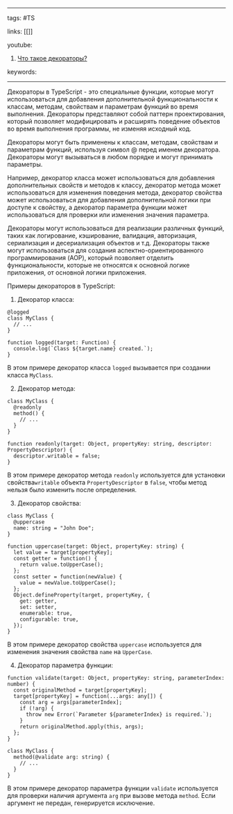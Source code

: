 ____

tags: #TS

links: [[]]

youtube: 
1. [Что такое декораторы?](https://youtu.be/TOn-1RrowKE?t=31)

keywords:

_____

Декораторы в TypeScript - это специальные функции, которые могут использоваться для добавления дополнительной функциональности к классам, методам, свойствам и параметрам функций во время выполнения. Декораторы представляют собой паттерн проектирования, который позволяет модифицировать и расширять поведение объектов во время выполнения программы, не изменяя исходный код.

Декораторы могут быть применены к классам, методам, свойствам и параметрам функций, используя символ @ перед именем декоратора. Декораторы могут вызываться в любом порядке и могут принимать параметры.

Например, декоратор класса может использоваться для добавления дополнительных свойств и методов к классу, декоратор метода может использоваться для изменения поведения метода, декоратор свойства может использоваться для добавления дополнительной логики при доступе к свойству, а декоратор параметра функции может использоваться для проверки или изменения значения параметра.

Декораторы могут использоваться для реализации различных функций, таких как логирование, кэширование, валидация, авторизация, сериализация и десериализация объектов и т.д. Декораторы также могут использоваться для создания аспектно-ориентированного программирования (AOP), который позволяет отделить функциональности, которые не относятся к основной логике приложения, от основной логики приложения.

Примеры декораторов в TypeScript:

1.  Декоратор класса:

~~~
@logged
class MyClass {
  // ...
}

function logged(target: Function) {
  console.log(`Class ${target.name} created.`);
}
~~~

В этом примере декоратор класса `logged` вызывается при создании класса `MyClass`.

2.  Декоратор метода:

```
class MyClass {
  @readonly
  method() {
    // ...
  }
}

function readonly(target: Object, propertyKey: string, descriptor: PropertyDescriptor) {
  descriptor.writable = false;
}
```

В этом примере декоратор метода `readonly` используется для установки свойства`writable` объекта `PropertyDescriptor` в `false`, чтобы метод нельзя было изменить после определения.

3.  Декоратор свойства:

```
class MyClass {
  @uppercase
  name: string = "John Doe";
}

function uppercase(target: Object, propertyKey: string) {
  let value = target[propertyKey];
  const getter = function() {
    return value.toUpperCase();
  };
  const setter = function(newValue) {
    value = newValue.toUpperCase();
  };
  Object.defineProperty(target, propertyKey, {
    get: getter,
    set: setter,
    enumerable: true,
    configurable: true,
  });
}
```

В этом примере декоратор свойства `uppercase` используется для изменения значения свойства `name` на `UpperCase`.

4.  Декоратор параметра функции:

```
function validate(target: Object, propertyKey: string, parameterIndex: number) {
  const originalMethod = target[propertyKey];
  target[propertyKey] = function(...args: any[]) {
    const arg = args[parameterIndex];
    if (!arg) {
      throw new Error(`Parameter ${parameterIndex} is required.`);
    }
    return originalMethod.apply(this, args);
  };
}

class MyClass {
  method(@validate arg: string) {
    // ...
  }
}
```

В этом примере декоратор параметра функции `validate` используется для проверки наличия аргумента `arg` при вызове метода `method`. Если аргумент не передан, генерируется исключение.
